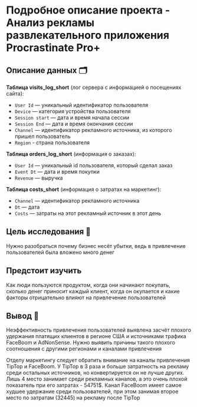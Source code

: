 # Подробное описание проекта - Анализ рекламы развлекательного приложения Procrastinate Pro+

## Описание данных 🗂

**Таблица visits_log_short** (лог сервера с информацией о посещениях сайта):

   * `User Id` — уникальный идентификатор пользователя
   * `Device` — категория устройства пользователя
   * `Session start` — дата и время начала сессии
   * `Session End` — дата и время окончания сессии
   * `Channel` — идентификатор рекламного источника, из которого пришел пользователь
   * `Region` - страна пользователя

**Таблица orders_log_short** (информация о заказах):

   * `User Id` — уникальный id пользователя, который сделал заказ
   * `Event Dt` — дата и время покупки
   * `Revenue` — выручка

**Таблица costs_short** (информация о затратах на маркетинг):

   * `Channel` — идентификатор рекламного источника
   * `Dt` — дата
   * `Costs` — затраты на этот рекламный источник в этот день

## Цель исследования 🎯

Нужно разобраться почему бизнес несёт убытки, ведь в привлечение пользователей была вложено много денег

## Предстоит изучить

Как люди пользуются продуктом, когда они начинают покупать, сколько денег приносит каждый клиент, когда он окупается и какие факторы отрицательно влияют на привлечение пользователей

## Вывод 📝

Неэффективность привлечения пользователей выявлена засчёт плохого удержания платящих клиентов в регионе США и источниками трафика FaceBoom и AdNonSense. Нужно выявить причины такого плохого соотношения с другими регионами и каналами привлечения

Отделу маркетингу следует обратить внимание на каналы привлечения TipTop и FaceBoom. У TipTop в 3 раза и больше затратность на рекламу среди остальных источников, но конвертируется он не лучше других. Лишь 4 место занимает среди рекламных каналов, а это очень плохой показатель при его затратах - 54751$. Канал FaceBoom имеет самое худшее удержание среди пользователей, при этом занимая второе место по затратам (32445) на рекламу после TipTop
